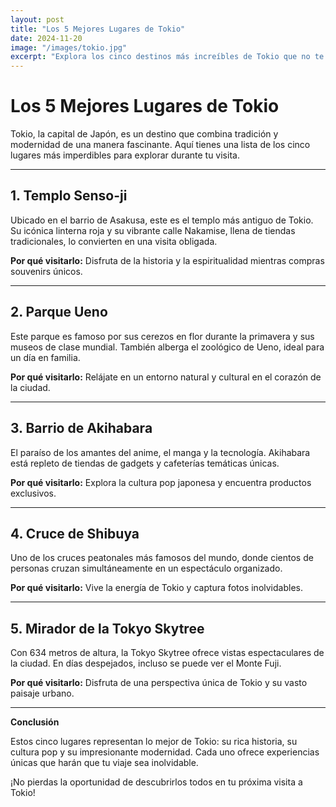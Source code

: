 ```yaml
---
layout: post
title: "Los 5 Mejores Lugares de Tokio"
date: 2024-11-20
image: "/images/tokio.jpg"
excerpt: "Explora los cinco destinos más increíbles de Tokio que no te puedes perder."
---
```


# Los 5 Mejores Lugares de Tokio

Tokio, la capital de Japón, es un destino que combina tradición y modernidad de una manera fascinante. Aquí tienes una lista de los cinco lugares más imperdibles para explorar durante tu visita.

---

## 1. **Templo Senso-ji**
Ubicado en el barrio de Asakusa, este es el templo más antiguo de Tokio. Su icónica linterna roja y su vibrante calle Nakamise, llena de tiendas tradicionales, lo convierten en una visita obligada.

**Por qué visitarlo:** Disfruta de la historia y la espiritualidad mientras compras souvenirs únicos.

---

## 2. **Parque Ueno**
Este parque es famoso por sus cerezos en flor durante la primavera y sus museos de clase mundial. También alberga el zoológico de Ueno, ideal para un día en familia.

**Por qué visitarlo:** Relájate en un entorno natural y cultural en el corazón de la ciudad.

---

## 3. **Barrio de Akihabara**
El paraíso de los amantes del anime, el manga y la tecnología. Akihabara está repleto de tiendas de gadgets y cafeterías temáticas únicas.

**Por qué visitarlo:** Explora la cultura pop japonesa y encuentra productos exclusivos.

---

## 4. **Cruce de Shibuya**
Uno de los cruces peatonales más famosos del mundo, donde cientos de personas cruzan simultáneamente en un espectáculo organizado.

**Por qué visitarlo:** Vive la energía de Tokio y captura fotos inolvidables.

---

## 5. **Mirador de la Tokyo Skytree**
Con 634 metros de altura, la Tokyo Skytree ofrece vistas espectaculares de la ciudad. En días despejados, incluso se puede ver el Monte Fuji.

**Por qué visitarlo:** Disfruta de una perspectiva única de Tokio y su vasto paisaje urbano.

---

**Conclusión**

Estos cinco lugares representan lo mejor de Tokio: su rica historia, su cultura pop y su impresionante modernidad. Cada uno ofrece experiencias únicas que harán que tu viaje sea inolvidable.

¡No pierdas la oportunidad de descubrirlos todos en tu próxima visita a Tokio!
